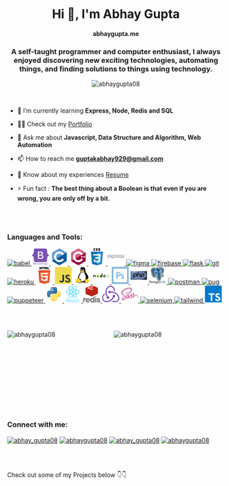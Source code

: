 
<h1 align="center">Hi 👋, I'm Abhay Gupta</h1>  
<h4 align="center"> 
abhaygupta.me
</h4>
<h3 align="center">A self-taught programmer and computer enthusiast, I always enjoyed discovering new exciting technologies, automating things, and finding solutions to things using technology.</h3>  
  
<p align="center"> <img src="https://komarev.com/ghpvc/?username=abhaygupta08&label=Profile%20views&color=0e75b6&style=flat-square" alt="abhaygupta08" /> </p>  
  <br/>
<!-- <p align="left"> <a href="https://twitter.com/abhay_gupta08" target="blank"><img src="https://img.shields.io/twitter/follow/abhay_gupta08?logo=twitter&style=for-the-badge" alt="abhay_gupta08" /></a> </p>   -->
  
- 🌱 I’m currently learning **Express, Node, Redis and SQL**  
  
- 👨‍💻 Check out my [Portfolio](http://abhaygupta.me/)  
  
- 💬 Ask me about **Javascript, Data Structure and Algorithm, Web Automation**  
  
- 📫 How to reach me **guptakabhay929@gmail.com**  
  
- 📄 Know about my experiences [Resume](https://abhaygupta08.github.io/resume.pdf)  
  
- ⚡ Fun fact : **The best thing about a Boolean is that even if you are wrong, you are only off by a bit.**  
  
  <br/><br/>
<h3 align="left">Languages and Tools:</h3>  
<p align="left"> <a href="https://babeljs.io/" target="_blank"> <img src="https://www.vectorlogo.zone/logos/babeljs/babeljs-icon.svg" alt="babel" width="40" height="40"/> </a> <a href="https://getbootstrap.com" target="_blank"> <img src="https://raw.githubusercontent.com/devicons/devicon/master/icons/bootstrap/bootstrap-plain-wordmark.svg" alt="bootstrap" width="40" height="40"/> </a> <a href="https://www.cprogramming.com/" target="_blank"> <img src="https://raw.githubusercontent.com/devicons/devicon/master/icons/c/c-original.svg" alt="c" width="40" height="40"/> </a> <a href="https://www.w3schools.com/cpp/" target="_blank"> <img src="https://raw.githubusercontent.com/devicons/devicon/master/icons/cplusplus/cplusplus-original.svg" alt="cplusplus" width="40" height="40"/> </a> <a href="https://www.w3schools.com/css/" target="_blank"> <img src="https://raw.githubusercontent.com/devicons/devicon/master/icons/css3/css3-original-wordmark.svg" alt="css3" width="40" height="40"/> </a> <a href="https://expressjs.com" target="_blank"> <img src="https://raw.githubusercontent.com/devicons/devicon/master/icons/express/express-original-wordmark.svg" alt="express" width="40" height="40"/> </a> <a href="https://www.figma.com/" target="_blank"> <img src="https://www.vectorlogo.zone/logos/figma/figma-icon.svg" alt="figma" width="40" height="40"/> </a> <a href="https://firebase.google.com/" target="_blank"> <img src="https://www.vectorlogo.zone/logos/firebase/firebase-icon.svg" alt="firebase" width="40" height="40"/> </a> <a href="https://flask.palletsprojects.com/" target="_blank"> <img src="https://www.vectorlogo.zone/logos/pocoo_flask/pocoo_flask-icon.svg" alt="flask" width="40" height="40"/> </a> <a href="https://git-scm.com/" target="_blank"> <img src="https://www.vectorlogo.zone/logos/git-scm/git-scm-icon.svg" alt="git" width="40" height="40"/> </a> <a href="https://heroku.com" target="_blank"> <img src="https://www.vectorlogo.zone/logos/heroku/heroku-icon.svg" alt="heroku" width="40" height="40"/> </a> <a href="https://www.w3.org/html/" target="_blank"> <img src="https://raw.githubusercontent.com/devicons/devicon/master/icons/html5/html5-original-wordmark.svg" alt="html5" width="40" height="40"/> </a> <a href="https://developer.mozilla.org/en-US/docs/Web/JavaScript" target="_blank"> <img src="https://raw.githubusercontent.com/devicons/devicon/master/icons/javascript/javascript-original.svg" alt="javascript" width="40" height="40"/> </a> <a href="https://www.linux.org/" target="_blank"> <img src="https://raw.githubusercontent.com/devicons/devicon/master/icons/linux/linux-original.svg" alt="linux" width="40" height="40"/> </a> <a href="https://nodejs.org" target="_blank"> <img src="https://raw.githubusercontent.com/devicons/devicon/master/icons/nodejs/nodejs-original-wordmark.svg" alt="nodejs" width="40" height="40"/> </a> <a href="https://www.photoshop.com/en" target="_blank"> <img src="https://raw.githubusercontent.com/devicons/devicon/master/icons/photoshop/photoshop-line.svg" alt="photoshop" width="40" height="40"/> </a> <a href="https://www.php.net" target="_blank"> <img src="https://raw.githubusercontent.com/devicons/devicon/master/icons/php/php-original.svg" alt="php" width="40" height="40"/> </a> <a href="https://www.postgresql.org" target="_blank"> <img src="https://raw.githubusercontent.com/devicons/devicon/master/icons/postgresql/postgresql-original-wordmark.svg" alt="postgresql" width="40" height="40"/> </a> <a href="https://postman.com" target="_blank"> <img src="https://www.vectorlogo.zone/logos/getpostman/getpostman-icon.svg" alt="postman" width="40" height="40"/> </a> <a href="https://pugjs.org" target="_blank"> <img src="https://cdn.worldvectorlogo.com/logos/pug.svg" alt="pug" width="40" height="40"/> </a> <a href="https://github.com/puppeteer/puppeteer" target="_blank"> <img src="https://www.vectorlogo.zone/logos/pptrdev/pptrdev-official.svg" alt="puppeteer" width="40" height="40"/> </a> <a href="https://www.python.org" target="_blank"> <img src="https://raw.githubusercontent.com/devicons/devicon/master/icons/python/python-original.svg" alt="python" width="40" height="40"/> </a> <a href="https://reactjs.org/" target="_blank"> <img src="https://raw.githubusercontent.com/devicons/devicon/master/icons/react/react-original-wordmark.svg" alt="react" width="40" height="40"/> </a> <a href="https://redis.io" target="_blank"> <img src="https://raw.githubusercontent.com/devicons/devicon/master/icons/redis/redis-original-wordmark.svg" alt="redis" width="40" height="40"/> </a> <a href="https://redux.js.org" target="_blank"> <img src="https://raw.githubusercontent.com/devicons/devicon/master/icons/redux/redux-original.svg" alt="redux" width="40" height="40"/> </a> <a href="https://sass-lang.com" target="_blank"> <img src="https://raw.githubusercontent.com/devicons/devicon/master/icons/sass/sass-original.svg" alt="sass" width="40" height="40"/> </a> <a href="https://www.selenium.dev" target="_blank"> <img src="https://raw.githubusercontent.com/detain/svg-logos/780f25886640cef088af994181646db2f6b1a3f8/svg/selenium-logo.svg" alt="selenium" width="40" height="40"/> </a> <a href="https://tailwindcss.com/" target="_blank"> <img src="https://www.vectorlogo.zone/logos/tailwindcss/tailwindcss-icon.svg" alt="tailwind" width="40" height="40"/> </a> <a href="https://www.typescriptlang.org/" target="_blank"> <img src="https://raw.githubusercontent.com/devicons/devicon/master/icons/typescript/typescript-original.svg" alt="typescript" width="40" height="40"/> </a> </p>  
  <br/><br/>
<p><img align="left" width="43%" src="https://github-readme-stats.vercel.app/api/top-langs?username=abhaygupta08&show_icons=true&locale=en&layout=compact" alt="abhaygupta08" /></p>  
  
<p>&nbsp;<img align="right" width="51%" src="https://github-readme-stats.vercel.app/api?username=abhaygupta08&show_icons=true&locale=en" alt="abhaygupta08" /></p>  
<!--   <br/> -->
<!-- <p align="center"><img align="center" src="https://github-readme-streak-stats.herokuapp.com/?user=abhaygupta08&" alt="abhaygupta08" /></p> -->

<br/><br/><br/><br/><br/><br/><br/><br/><br/>
<h3 align="left">Connect with me:</h3>  
<p align="left">  
<a href="https://twitter.com/abhay_gupta08" target="blank"><img align="center" src="https://raw.githubusercontent.com/rahuldkjain/github-profile-readme-generator/master/src/images/icons/Social/twitter.svg" alt="abhay_gupta08" height="30" width="40" /></a>  
<a href="https://linkedin.com/in/abhaygupta08" target="blank"><img align="center" src="https://raw.githubusercontent.com/rahuldkjain/github-profile-readme-generator/master/src/images/icons/Social/linked-in-alt.svg" alt="abhaygupta08" height="30" width="40" /></a>  
<a href="https://www.codechef.com/users/abhay_gupta08" target="blank"><img align="center" src="https://cdn.jsdelivr.net/npm/simple-icons@3.1.0/icons/codechef.svg" alt="abhay_gupta08" height="30" width="40" /></a>  
<a href="https://www.leetcode.com/abhaygupta08" target="blank"><img align="center" src="https://raw.githubusercontent.com/rahuldkjain/github-profile-readme-generator/master/src/images/icons/Social/leet-code.svg" alt="abhaygupta08" height="30" width="40" /></a>  
</p>  

<br/><br/>


Check out some of my Projects below 👇👇
